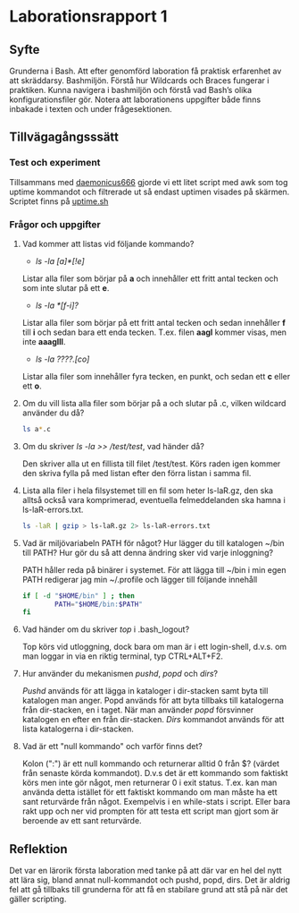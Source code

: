 # Laborationsrapport 1 #

## Syfte ##

Grunderna i Bash. Att efter genomförd laboration få praktisk erfarenhet av att skräddarsy. Bashmiljön. Förstå hur Wildcards och Braces fungerar i praktiken. Kunna navigera i bashmiljön och förstå vad Bash’s olika konfigurationsfiler gör.
Notera att laborationens uppgifter både finns inbakade i texten och under frågesektionen.

## Tillvägagångsssätt ##

### Test och experiment ###

Tillsammans med [daemonicus666](https://github.com/daemonicus666) gjorde vi ett litet script med awk som tog uptime kommandot och filtrerade ut så endast uptimen visades på skärmen. Scriptet finns på [uptime.sh](https://github.com/jackbenny/scripts_grundkurs/blob/master/Labb1/uptime.sh)

### Frågor och uppgifter ###

1. Vad kommer att listas vid följande kommando?
	*	_ls -la [a]*[!e]_

	Listar alla filer som börjar på __a__ och innehåller ett fritt antal tecken och som inte slutar på ett __e__.
	*	_ls -la *[f-i]?_	

	Listar alla filer som börjar på ett fritt antal tecken och sedan innehåller __f__ till __i__ och sedan bara ett enda tecken. T.ex. filen __aagl__ kommer visas, men inte __aaaglll__.
	*	_ls -la ????.[co]_

	Listar alla filer som innehåller fyra tecken, en punkt, och sedan ett __c__ eller ett __o__.

2. Om du vill lista alla filer som börjar på a och slutar på .c, vilken wildcard använder du då?
	```bash
	ls a*.c
	```

3. Om du skriver _ls -la >> /test/test_, vad händer då?

	Den skriver alla ut en fillista till filet /test/test. Körs raden igen kommer den skriva fylla på med listan efter den förra listan i samma fil.

4. Lista alla filer i hela filsystemet till en fil som heter ls-laR.gz, den ska alltså också vara komprimerad, eventuella felmeddelanden ska hamna i ls-laR-errors.txt.
	```bash
	ls -laR | gzip > ls-laR.gz 2> ls-laR-errors.txt		
	```

5. Vad är miljövariabeln PATH för något? Hur lägger du till katalogen ~/bin till PATH?
Hur gör du så att denna ändring sker vid varje inloggning?

	PATH håller reda på binärer i systemet. För att lägga till ~/bin i min egen PATH redigerar jag min ~/.profile och lägger till följande innehåll
	```bash
	if [ -d "$HOME/bin" ] ; then
    		PATH="$HOME/bin:$PATH"
	fi
	```

6. Vad händer om du skriver _top_ i .bash\_logout?

	Top körs vid utloggning, dock bara om man är i ett login-shell, d.v.s. om man loggar in via en riktig terminal, typ CTRL+ALT+F2.

7. Hur använder du mekanismen _pushd_, _popd_ och _dirs_?

	_Pushd_ används för att lägga in kataloger i dir-stacken samt byta till katalogen man anger. Popd används för att byta tillbaks till katalogerna från dir-stacken, en i taget. När man använder _popd_ försvinner katalogen en efter en från dir-stacken. _Dirs_ kommandot används för att lista katalogerna i dir-stacken. 

8. Vad är ett "null kommando" och varför finns det?

	Kolon (":") är ett null kommando och returnerar alltid 0 från $? (värdet från senaste körda kommandot). D.v.s det är ett kommando som faktiskt körs men inte gör något, men returnerar 0 i exit status. T.ex. kan man använda detta istället för ett faktiskt kommando om man måste ha ett sant returvärde från något. Exempelvis i en while-stats i script. Eller bara rakt upp och ner vid prompten för att testa ett script man gjort som är beroende av ett sant returvärde.

## Reflektion ##

Det var en lärorik första laboration med tanke på att där var en hel del nytt att lära sig, bland annat null-kommandot och pushd, popd, dirs. Det är aldrig fel att gå tillbaks till grunderna för att få en stabilare grund att stå på när det gäller scripting.
